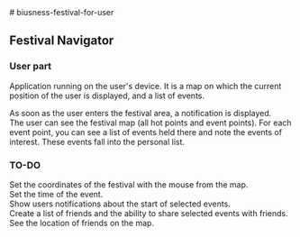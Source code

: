 <html>
<head>
<meta http-equiv=Content-Type content="text/html; charset=windows-1251">
</head>

<div>
# biusness-festival-for-user
<p>
<h2>Festival Navigator</h2>
</p>
<h3>User part</h3>

<p>Application running on the user's device. It is a map on which the current position of the
user is displayed, and a list of events.

As soon as the user enters the festival area, a notification is displayed.<br>
The user can see the festival map (all hot points and event points). 
For each event point, you can see a list of events held there and note the events of interest. 
These events fall into the personal list.
</p>

<h3>TO-DO</h3>

<p>Set the coordinates of the festival with the mouse from the map.<br>
Set the time of the event.<br>
Show users notifications about the start of selected events.<br>
Create a list of friends and the ability to share selected events with friends. 
See the location of friends on the map.
</p>

</div>

</body>

</html>
